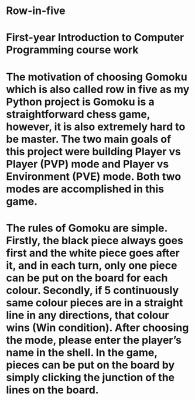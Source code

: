 # Row-in-five
# First-year Introduction to Computer Programming course work
# The motivation of choosing Gomoku which is also called row in five as my Python project is Gomoku is a straightforward chess game, however, it is also extremely hard to be master. The two main goals of this project were building Player vs Player (PVP) mode and Player vs Environment (PVE) mode. Both two modes are accomplished in this game.
# The rules of Gomoku are simple. Firstly, the black piece always goes first and the white piece goes after it, and in each turn, only one piece can be put on the board for each colour. Secondly, if 5 continuously same colour pieces are in a straight line in any directions, that colour wins (Win condition). After choosing the mode, please enter the player’s name in the shell. In the game, pieces can be put on the board by simply clicking the junction of the lines on the board.
